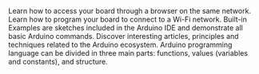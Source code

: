 <EssentialsColumn title="Tutorials for MKR WiFi 1010">
<EssentialElement title="Host a web server on the MKR WiFi 1010" type="tutorial" link="/tutorials/mkr-wifi-1010/hosting-a-webserver">
    Learn how to access your board through a browser on the same network.
  </EssentialElement>

<EssentialElement title="Connecting MKR WiFi 1010 to a Wi-Fi network" type="tutorial" link="/tutorials/mkr-wifi-1010/connecting-to-wifi-network">
    Learn how to program your board to connect to a Wi-Fi network.
  </EssentialElement>
</EssentialsColumn>

<EssentialsColumn title="Arduino Basics">
  <EssentialElement title="Built-in Examples" type="tutorial" link="/built-in-examples/">
    Built-in Examples are sketches included in the Arduino IDE and demonstrate all basic Arduino commands. 
  </EssentialElement>
  <EssentialElement title="Learn" type="resource" link="/learn">
    Discover interesting articles, principles and techniques related to the Arduino ecosystem.
  </EssentialElement>
  <EssentialElement title="Language References" type="resource" link="https://www.arduino.cc/reference/en/">
  Arduino programming language can be divided in three main parts: functions, values (variables and constants), and structure.
  </EssentialElement>
</EssentialsColumn>